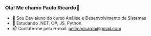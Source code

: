 ### Olá! Me chamo Paulo Ricardo👋

- 🔭 Sou Dev aluno do curso Análise e Desenvolvimento de Sistemas
- 🌱 Estudando .NET, C#, JS, Python.
- 📫 Contate-me pelo e-mail: pelimaricardo@gmail.com

